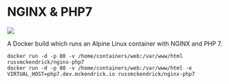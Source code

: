 NGINX & PHP7
=============

[![](https://images.microbadger.com/badges/image/russmckendrick/nginx-php7.svg)](https://microbadger.com/images/russmckendrick/nginx-php7 "Get your own image badge on microbadger.com")

A Docker build which runs an Alpine Linux container with NGINX and PHP 7.

```
docker run -d -p 80 -v /home/containers/web:/var/www/html russmckendrick/nginx-php7
docker run -d -p 80 -v /home/containers/web:/var/www/html -e VIRTUAL_HOST=php7.dev.mckendrick.io russmckendrick/nginx-php7
```